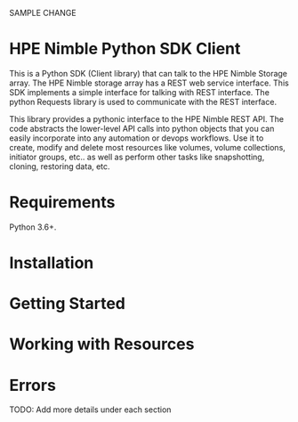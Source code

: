 SAMPLE CHANGE

HPE Nimble Python SDK Client 
============================
This is a Python SDK (Client library) that can talk to the HPE Nimble Storage array. The HPE Nimble storage array has a REST web service interface. This SDK implements a simple interface for talking with REST interface. The python Requests library is used to communicate with the REST interface.

This library provides a pythonic interface to the HPE Nimble REST API. The code abstracts the lower-level API calls into python objects that you can easily incorporate into any automation or devops workflows. Use it to create, modify and delete most resources like volumes, volume collections, initiator groups, etc.. as well as perform other tasks like snapshotting, cloning, restoring data, etc.

Requirements
============
Python 3.6+.

Installation
============

Getting Started
===============

Working with Resources
======================

Errors
======

TODO: Add more details under each section
